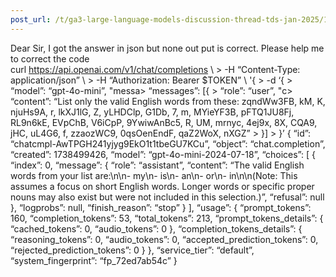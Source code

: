 ```yaml
---
post_url: /t/ga3-large-language-models-discussion-thread-tds-jan-2025/163247/64
---
```

Dear Sir, I got the answer in json but none out put is correct. Please help me to correct the code  
curl <https://api.openai.com/v1/chat/completions> \ > -H “Content-Type: application/json” \ > -H “Authorization: Bearer $TOKEN” \ '{ > -d ‘{ > “model”: “gpt-4o-mini”, "messa> “messages”: [{ > “role”: “user”, "c> “content”: “List only the valid English words from these: zqndWw3FB, kM, K, njuHs9A, r, lkXJ1lG, Z, yLHDClp, G1Db, 7, m, MYieYF3B, pFTQ1JU8Fj, RL9n6kE, EVpChB, V6iCpP, 9YwiwAnBc5, R, UM, mrnyc, 4ej9x, 8X, CQA9, jHC, uL4G6, f, zzaozWC9, 0qsOenEndF, qaZ2WoX, nXGZ” > }] > }’ { “id”: “chatcmpl-AwTPGH241yjyg9EkO1t1tbeGU7KCu”, “object”: “chat.completion”, “created”: 1738499426, “model”: “gpt-4o-mini-2024-07-18”, “choices”: [ { “index”: 0, “message”: { “role”: “assistant”, “content”: “The valid English words from your list are:\n\n- my\n- is\n- an\n- or\n- in\n\n(Note: This assumes a focus on short English words. Longer words or specific proper nouns may also exist but were not included in this selection.)”, “refusal”: null }, “logprobs”: null, “finish\_reason”: “stop” } ], “usage”: { “prompt\_tokens”: 160, “completion\_tokens”: 53, “total\_tokens”: 213, “prompt\_tokens\_details”: { “cached\_tokens”: 0, “audio\_tokens”: 0 }, “completion\_tokens\_details”: { “reasoning\_tokens”: 0, “audio\_tokens”: 0, “accepted\_prediction\_tokens”: 0, “rejected\_prediction\_tokens”: 0 } }, “service\_tier”: “default”, “system\_fingerprint”: “fp\_72ed7ab54c” }